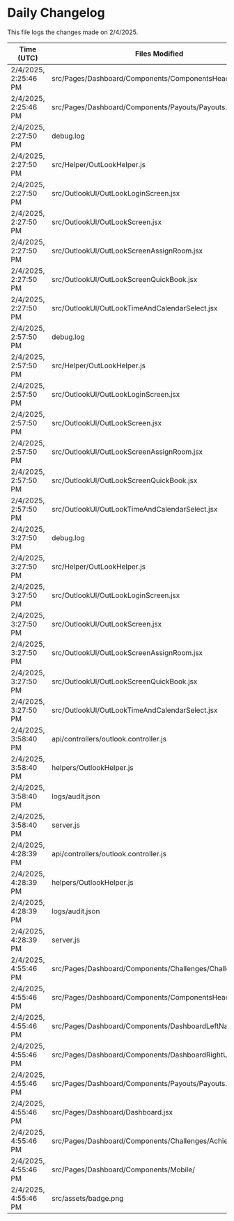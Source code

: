 # Daily Changelog

This file logs the changes made on 2/4/2025.

| Time (UTC)             | Files Modified                    | Changes (Addition/Deletion) |
|------------------------|-----------------------------------|-----------------------------|
| 2/4/2025, 2:25:46 PM | src/Pages/Dashboard/Components/ComponentsHeader.jsx | 5 Additions & 4 Deletions |
| 2/4/2025, 2:25:46 PM | src/Pages/Dashboard/Components/Payouts/Payouts.jsx | 13 Additions & 2 Deletions |
| 2/4/2025, 2:27:50 PM | debug.log | 6 Additions & 0 Deletions|
| 2/4/2025, 2:27:50 PM | src/Helper/OutLookHelper.js | 16 Additions & 3 Deletions|
| 2/4/2025, 2:27:50 PM | src/OutlookUI/OutLookLoginScreen.jsx | 4 Additions & 1 Deletions|
| 2/4/2025, 2:27:50 PM | src/OutlookUI/OutLookScreen.jsx | 7 Additions & 3 Deletions|
| 2/4/2025, 2:27:50 PM | src/OutlookUI/OutLookScreenAssignRoom.jsx | 1 Additions & 1 Deletions|
| 2/4/2025, 2:27:50 PM | src/OutlookUI/OutLookScreenQuickBook.jsx | 23 Additions & 8 Deletions|
| 2/4/2025, 2:27:50 PM | src/OutlookUI/OutLookTimeAndCalendarSelect.jsx | 0 Additions & 0 Deletions|
| 2/4/2025, 2:57:50 PM | debug.log | 6 Additions & 0 Deletions|
| 2/4/2025, 2:57:50 PM | src/Helper/OutLookHelper.js | 16 Additions & 3 Deletions|
| 2/4/2025, 2:57:50 PM | src/OutlookUI/OutLookLoginScreen.jsx | 4 Additions & 1 Deletions|
| 2/4/2025, 2:57:50 PM | src/OutlookUI/OutLookScreen.jsx | 7 Additions & 3 Deletions|
| 2/4/2025, 2:57:50 PM | src/OutlookUI/OutLookScreenAssignRoom.jsx | 1 Additions & 1 Deletions|
| 2/4/2025, 2:57:50 PM | src/OutlookUI/OutLookScreenQuickBook.jsx | 23 Additions & 8 Deletions|
| 2/4/2025, 2:57:50 PM | src/OutlookUI/OutLookTimeAndCalendarSelect.jsx | 0 Additions & 0 Deletions|
| 2/4/2025, 3:27:50 PM | debug.log | 6 Additions & 0 Deletions|
| 2/4/2025, 3:27:50 PM | src/Helper/OutLookHelper.js | 16 Additions & 3 Deletions|
| 2/4/2025, 3:27:50 PM | src/OutlookUI/OutLookLoginScreen.jsx | 4 Additions & 1 Deletions|
| 2/4/2025, 3:27:50 PM | src/OutlookUI/OutLookScreen.jsx | 7 Additions & 3 Deletions|
| 2/4/2025, 3:27:50 PM | src/OutlookUI/OutLookScreenAssignRoom.jsx | 1 Additions & 1 Deletions|
| 2/4/2025, 3:27:50 PM | src/OutlookUI/OutLookScreenQuickBook.jsx | 23 Additions & 8 Deletions|
| 2/4/2025, 3:27:50 PM | src/OutlookUI/OutLookTimeAndCalendarSelect.jsx | 0 Additions & 0 Deletions|
| 2/4/2025, 3:58:40 PM | api/controllers/outlook.controller.js | 24 Additions & 13 Deletions|
| 2/4/2025, 3:58:40 PM | helpers/OutlookHelper.js | 1 Additions & 1 Deletions|
| 2/4/2025, 3:58:40 PM | logs/audit.json | 15 Additions & 15 Deletions|
| 2/4/2025, 3:58:40 PM | server.js | 0 Additions & 3 Deletions|
| 2/4/2025, 4:28:39 PM | api/controllers/outlook.controller.js | 24 Additions & 13 Deletions|
| 2/4/2025, 4:28:39 PM | helpers/OutlookHelper.js | 1 Additions & 1 Deletions|
| 2/4/2025, 4:28:39 PM | logs/audit.json | 15 Additions & 15 Deletions|
| 2/4/2025, 4:28:39 PM | server.js | 0 Additions & 3 Deletions|
| 2/4/2025, 4:55:46 PM | src/Pages/Dashboard/Components/Challenges/Challenges.jsx | 0 Additions & 0 Deletions|
| 2/4/2025, 4:55:46 PM | src/Pages/Dashboard/Components/ComponentsHeader.jsx | 5 Additions & 4 Deletions|
| 2/4/2025, 4:55:46 PM | src/Pages/Dashboard/Components/DashboardLeftNav.jsx | 1 Additions & 1 Deletions|
| 2/4/2025, 4:55:46 PM | src/Pages/Dashboard/Components/DashboardRightUI.jsx | 2 Additions & 2 Deletions|
| 2/4/2025, 4:55:46 PM | src/Pages/Dashboard/Components/Payouts/Payouts.jsx | 99 Additions & 4 Deletions|
| 2/4/2025, 4:55:46 PM | src/Pages/Dashboard/Dashboard.jsx | 10 Additions & 4 Deletions|
| 2/4/2025, 4:55:46 PM | src/Pages/Dashboard/Components/Challenges/Achievements.jsx | 0 Additions & 0 Deletions|
| 2/4/2025, 4:55:46 PM | src/Pages/Dashboard/Components/Mobile/ | 0 Additions & 0 Deletions|
| 2/4/2025, 4:55:46 PM | src/assets/badge.png | 0 Additions & 0 Deletions|
